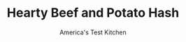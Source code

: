 ---
layout: ../../layouts/MarkdownPostLayout.astro
title: Hearty Beef and Potato Hash
author: America's Test Kitchen
pubDate: 2023-03-15
description: "Who needs corned beef when youve got Pit Beef?"
image_url: https://res.cloudinary.com/hksqkdlah/image/upload/ar_1:1,c_fill,dpr_2.0,f_auto,fl_lossy.progressive.strip_profile,g_faces:auto,q_auto:low,w_344/9331_sfs-beefandcrispypotatohash-13-294231
tags: ["Main Courses","Side Dishes","American","Eggs","Beef","Potatoes","Breakfast & Brunch"]
calories: 3376
protein: 56
carbohydrates: 46
fats: 
fiber: 3
ingredients: ["2 pounds, russet potatoes, peeled and cut into 1/2-inch pieces","2 tablespoons, unsalted butter","1 , onion, chopped fine","2 , garlic cloves, minced","1/2 teaspoon, minced fresh thyme","2 1/2 cups chopped leftover, roast beef","1/2 cup, heavy cream","1 teaspoon, hot sauce",", Salt and pepper","4 , large eggs"]
serves: 4
time: "45 minutes"
instructions: ["Place potatoes in large bowl, cover, and microwave until potatoes are nearly tender, 7 to 9 minutes, stirring halfway through cooking.","Meanwhile, melt butter in 12-inch nonstick skillet over medium heat. Add onion and cook until browned, 6 to 8 minutes. Stir in garlic and thyme and cook until fragrant, about 30 seconds. Add potatoes, beef, cream, hot sauce, 1/2 teaspoon salt, and 1/2 teaspoon pepper, mashing to combine.","Increase heat to medium-high and cook, without stirring, until bottom begins to brown, 3 to 4 minutes. Turn hash, one scoop at a time, until browned bits are distributed. Repeat turning and mashing several times, until potatoes are deep golden brown and completely tender, 6 to 8 minutes.","Make 4 indentations on top of hash. Crack 1 egg into each indentation and season with salt and pepper. Reduce heat to medium-low, cover, and cook until egg whites are just set, about 5 minutes. Cut hash into wedges. Season with salt and pepper to taste. Serve."]
nutrition: ["1793 mg Potassium","676 mg Phosphorus","131 mg Calcium","7 mg Iron","113 mg Magnesium","1306 mg Sodium","9 mg Zinc","47 g Fat","15 mg Niacin (B3)","17 g Monounsaturated","2 g Polyunsaturated","16 mg Vitamin C","1 µg Vitamin D","401 mg Cholesterol","22 g Saturated","3 g Fiber","86 µg Folate (food)","3 g Sugars","11 µg Vitamin K","405 g Water","46 g Carbs","86 µg Folate equivalent (total)","56 g Protein","1 mg Vitamin E","4 µg Vitamin B12","2 mg Vitamin B6","251 µg Vitamin A","844 kcal Energy","3376 calories"]
notes: "We developed this recipe with a large nonstick skillet, but a seasoned cast-iron skillet works great, too. For well-distributed crisp bits, crush the hash while turning and stirring it (in step 3)."
---